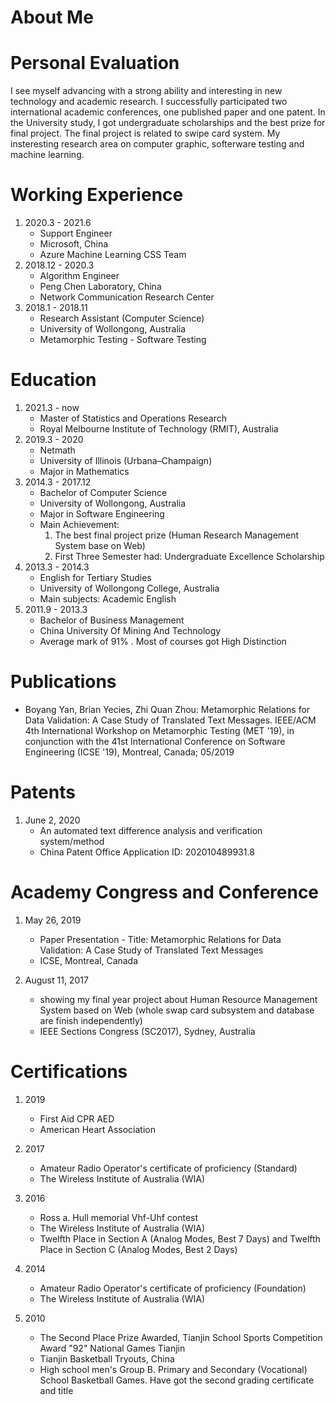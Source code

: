 # About Me

# Personal Evaluation
I see myself advancing with a strong ability and interesting in new technology and academic research. I successfully participated two international academic conferences, one published paper and one patent. In the University study, I got undergraduate scholarships and the best prize for final project. The final project is related to swipe card system. My insteresting research area on computer graphic, softerware testing and machine learning.

# Working Experience
1. 2020.3 - 2021.6
	* Support Engineer
	* Microsoft, China
	* Azure Machine Learning CSS Team
2. 2018.12 - 2020.3
	* Algorithm Engineer
	* Peng Chen Laboratory, China
	* Network Communication Research Center
3. 2018.1 - 2018.11
	* Research Assistant (Computer Science)
	* University of Wollongong, Australia
	* Metamorphic Testing - Software Testing

# Education
1. 2021.3 - now
    * Master of Statistics and Operations Research
    * Royal Melbourne Institute of Technology (RMIT), Australia
1. 2019.3 - 2020
	* Netmath
	* University of Illinois (Urbana–Champaign)
	* Major in Mathematics
2. 2014.3 - 2017.12
	* Bachelor of Computer Science
	* University of Wollongong, Australia
	* Major in Software Engineering
	* Main Achievement:
		1. The best final project prize (Human Research Management System base on Web)
		2. First Three Semester had: Undergraduate Excellence Scholarship
3. 2013.3 - 2014.3
	* English for Tertiary Studies
	* University of Wollongong College, Australia
	* Main subjects: Academic English
4. 2011.9 - 2013.3
	* Bachelor of Business Management
	* China University Of Mining And Technology
	* Average mark of 91\% . Most of courses got High Distinction
# Publications
* Boyang Yan, Brian Yecies, Zhi Quan Zhou: Metamorphic Relations for Data Validation: A Case Study of Translated Text Messages. IEEE/ACM 4th International Workshop on Metamorphic Testing (MET '19), in conjunction with the 41st International Conference on Software Engineering (ICSE '19), Montreal, Canada; 05/2019

# Patents
1. June 2, 2020
	* An automated text difference analysis and verification system/method
	* China Patent Office Application ID: 202010489931.8

# Academy Congress and Conference
1. May 26, 2019
	* Paper Presentation - Title: Metamorphic Relations for Data Validation: A Case Study of Translated Text Messages
	* ICSE, Montreal, Canada

2. August 11, 2017
	* showing my final year project about Human Resource Management System based on Web (whole swap card subsystem and database are finish independently)
	* IEEE Sections Congress (SC2017), Sydney, Australia

# Certifications
1. 2019
	* First Aid CPR AED
	* American Heart Association
2. 2017
	* Amateur Radio Operator's certificate of proficiency (Standard)
	* The Wireless Institute of Australia (WIA)
3. 2016
	* Ross a. Hull memorial Vhf-Uhf contest
	* The Wireless Institute of Australia (WIA)
	* Twelfth Place in Section A (Analog Modes, Best 7 Days) and Twelfth Place in Section C (Analog Modes, Best 2 Days)

4. 2014
	* Amateur Radio Operator's certificate of proficiency (Foundation)
	* The Wireless Institute of Australia (WIA)
5. 2010
	* The Second Place Prize Awarded, Tianjin School Sports Competition Award "92" National Games Tianjin
	* Tianjin Basketball Tryouts, China
	* High school men's Group B. Primary and Secondary (Vocational) School Basketball Games. Have got the second grading certificate and title






